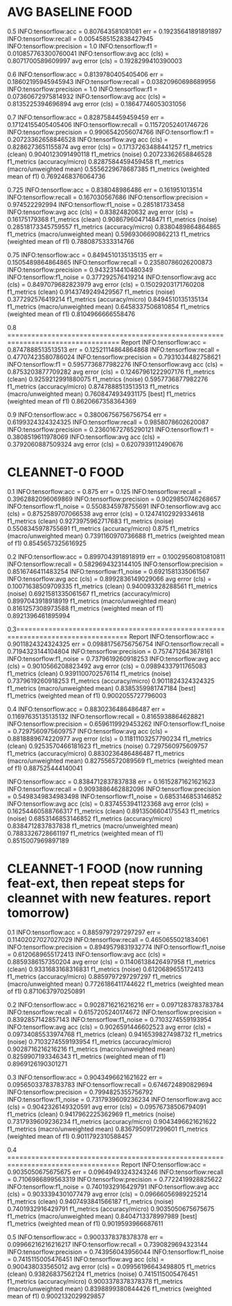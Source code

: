 # AVG BASELINE FOOD

0.5
INFO:tensorflow:acc = 0.807643581081081 err = 0.19235641891891897
INFO:tensorflow:recall = 0.0054585152838427945
INFO:tensorflow:precision = 1.0
INFO:tensorflow:f1 = 0.010857763300760041
INFO:tensorflow:avg acc (cls) = 0.8071700589609997 avg error (cls) = 0.1928299410390003

0.6
INFO:tensorflow:acc = 0.8139780405405406 err = 0.18602195945945943
INFO:tensorflow:recall = 0.03820960698689956
INFO:tensorflow:precision = 1.0
INFO:tensorflow:f1 = 0.07360672975814932
INFO:tensorflow:avg acc (cls) = 0.8135225394696894 avg error (cls) = 0.18647746053031056

0.7
INFO:tensorflow:acc = 0.8287584459459459 err = 0.17124155405405406
INFO:tensorflow:recall = 0.11572052401746726
INFO:tensorflow:precision = 0.9906542056074766
INFO:tensorflow:f1 = 0.20723362658846528
INFO:tensorflow:avg acc (cls) = 0.8286273651155874 avg error (cls) = 0.17137263488441257
f1_metrics (clean) 0.9040123091490118
f1_metrics (noise) 0.20723362658846528
f1_metrics (accuracy/micro) 0.8287584459459458
f1_metrics (macro/unweighted mean) 0.5556229678687385
f1_metrics (weighted mean of f1) 0.7692468376064736

0.725
INFO:tensorflow:acc = 0.838048986486 err = 0.161951013514
INFO:tensorflow:recall = 0.167030567686
INFO:tensorflow:precision = 0.974522292994
INFO:tensorflow:f1_noise = 0.285181733458
INFO:tensorflow:avg acc (cls) = 0.83824820632 avg error (cls) = 0.16175179368
f1_metrics (clean) 0.9086796047148471
f1_metrics (noise) 0.28518173345759557
f1_metrics (accuracy/micro) 0.8380489864864865
f1_metrics (macro/unweighted mean) 0.5969306690862213
f1_metrics (weighted mean of f1) 0.7880875333314766

0.75
INFO:tensorflow:acc = 0.8494510135135135 err = 0.1505489864864865
INFO:tensorflow:recall = 0.23580786026200873
INFO:tensorflow:precision = 0.9432314410480349
INFO:tensorflow:f1_noise = 0.377292576419214
INFO:tensorflow:avg acc (cls) = 0.8497079682823979 avg error (cls) = 0.15029203171760208
f1_metrics (clean) 0.9143749249429567
f1_metrics (noise) 0.377292576419214
f1_metrics (accuracy/micro) 0.8494510135135134
f1_metrics (macro/unweighted mean) 0.6458337506810854
f1_metrics (weighted mean of f1) 0.8104966666558476


0.8 ================================================================================== Report
INFO:tensorflow:acc = 0.8747888513513513 err = 0.12521114864864868
INFO:tensorflow:recall = 0.47707423580786024
INFO:tensorflow:precision = 0.7931034482758621
INFO:tensorflow:f1 = 0.5957736877982276
INFO:tensorflow:avg acc (cls) = 0.8753203877709282 avg error (cls) = 0.12467961222907176
f1_metrics (clean) 0.9259212991880075
f1_metrics (noise) 0.5957736877982276
f1_metrics (accuracy/micro) 0.8747888513513513
f1_metrics (macro/unweighted mean) 0.7608474934931175 [best]
f1_metrics (weighted mean of f1) 0.8620667358364369

0.9
INFO:tensorflow:acc = 0.38006756756756754 err = 0.6199324324324325
INFO:tensorflow:recall = 0.9858078602620087
INFO:tensorflow:precision = 0.23601672765290121
INFO:tensorflow:f1 = 0.3808519611978069
INFO:tensorflow:avg acc (cls) = 0.3792060887509324 avg error (cls) = 0.6207939112490676

# CLEANNET-0 FOOD

0.1
INFO:tensorflow:acc = 0.875 err = 0.125
INFO:tensorflow:recall = 0.3962882096069869
INFO:tensorflow:precision = 0.9029850746268657
INFO:tensorflow:f1_noise = 0.5508345978755691
INFO:tensorflow:avg acc (cls) = 0.8752589707066538 avg error (cls) = 0.12474102929334618
f1_metrics (clean) 0.9273975962717683
f1_metrics (noise) 0.5508345978755691
f1_metrics (accuracy/micro) 0.875
f1_metrics (macro/unweighted mean) 0.7391160970736688
f1_metrics (weighted mean of f1) 0.8545657325616925

0.2
INFO:tensorflow:acc = 0.8997043918918919 err = 0.10029560810810811
INFO:tensorflow:recall = 0.5829694323144105
INFO:tensorflow:precision = 0.8516746411483254
INFO:tensorflow:f1_noise = 0.6921581335061567
INFO:tensorflow:avg acc (cls) = 0.8992836149029066 avg error (cls) = 0.10071638509709335
f1_metrics (clean) 0.940093328288561
f1_metrics (noise) 0.6921581335061567
f1_metrics (accuracy/micro) 0.8997043918918919
f1_metrics (macro/unweighted mean) 0.8161257308973588
f1_metrics (weighted mean of f1) 0.8921396461895994

0.3================================================================================== Report
INFO:tensorflow:acc = 0.9011824324324325 err = 0.09881756756756754
INFO:tensorflow:recall = 0.7194323144104804
INFO:tensorflow:precision = 0.7574712643678161
INFO:tensorflow:f1_noise = 0.7379619260918253
INFO:tensorflow:avg acc (cls) = 0.9010566208823492 avg error (cls) = 0.09894337911765083
f1_metrics (clean) 0.9391100702576114
f1_metrics (noise) 0.7379619260918253
f1_metrics (accuracy/micro) 0.9011824324324325
f1_metrics (macro/unweighted mean) 0.8385359981747184 [best]
f1_metrics (weighted mean of f1) 0.9002055727796003

0.4
INFO:tensorflow:acc = 0.8830236486486487 err = 0.11697635135135132
INFO:tensorflow:recall = 0.8165938864628821
INFO:tensorflow:precision = 0.6596119929453262
INFO:tensorflow:f1_noise = 0.7297560975609757
INFO:tensorflow:avg acc (cls) = 0.8818889674220977 avg error (cls) = 0.11811103257790234
f1_metrics (clean) 0.9253570466181623
f1_metrics (noise) 0.7297560975609757
f1_metrics (accuracy/micro) 0.8830236486486487
f1_metrics (macro/unweighted mean) 0.827556572089569
f1_metrics (weighted mean of f1) 0.887525444140041


INFO:tensorflow:acc = 0.8384712837837838 err = 0.16152871621621623
INFO:tensorflow:recall = 0.9093886462882096
INFO:tensorflow:precision = 0.5498349834983498
INFO:tensorflow:f1_noise = 0.6853146853146852
INFO:tensorflow:avg acc (cls) = 0.8374553941123368 avg error (cls) = 0.16254460588766317
f1_metrics (clean) 0.8913506604175543
f1_metrics (noise) 0.6853146853146852
f1_metrics (accuracy/micro) 0.8384712837837838
f1_metrics (macro/unweighted mean) 0.7883326728661197
f1_metrics (weighted mean of f1) 0.8515007969897189


# CLEANNET-1 FOOD (now running feat-ext, then repeat steps for cleannet with new features. report tomorrow)

0.1
INFO:tensorflow:acc = 0.8859797297297297 err = 0.11402027027027029
INFO:tensorflow:recall = 0.4650655021834061
INFO:tensorflow:precision = 0.8949579831932774
INFO:tensorflow:f1_noise = 0.6120689655172413
INFO:tensorflow:avg acc (cls) = 0.8859386157350204 avg error (cls) = 0.11406138426497958
f1_metrics (clean) 0.9331683168316831
f1_metrics (noise) 0.6120689655172413
f1_metrics (accuracy/micro) 0.8859797297297297
f1_metrics (macro/unweighted mean) 0.7726186411744622
f1_metrics (weighted mean of f1) 0.8710637970250891

0.2
INFO:tensorflow:acc = 0.9028716216216216 err = 0.0971283783783784
INFO:tensorflow:recall = 0.6157205240174672
INFO:tensorflow:precision = 0.8392857142857143
INFO:tensorflow:f1_noise = 0.7103274559193954
INFO:tensorflow:avg acc (cls) = 0.9026591446602523 avg error (cls) = 0.09734085533974768
f1_metrics (clean) 0.9416539827498732
f1_metrics (noise) 0.7103274559193954
f1_metrics (accuracy/micro) 0.9028716216216216
f1_metrics (macro/unweighted mean) 0.8259907193346343
f1_metrics (weighted mean of f1) 0.8969126190301271

0.3
INFO:tensorflow:acc = 0.9043496621621622 err = 0.09565033783783783
INFO:tensorflow:recall = 0.6746724890829694
INFO:tensorflow:precision = 0.7994825355756792
INFO:tensorflow:f1_noise = 0.7317939609236234
INFO:tensorflow:avg acc (cls) = 0.9042326149320591 avg error (cls) = 0.09576738506794091
f1_metrics (clean) 0.9417962225362969
f1_metrics (noise) 0.7317939609236234
f1_metrics (accuracy/micro) 0.9043496621621622
f1_metrics (macro/unweighted mean) 0.8367950917299601
f1_metrics (weighted mean of f1) 0.9011792310588457

0.4 ================================================================================== Report
INFO:tensorflow:acc = 0.9035050675675675 err = 0.09649493243243246
INFO:tensorflow:recall = 0.7106986899563319
INFO:tensorflow:precision = 0.7722419928825622
INFO:tensorflow:f1_noise = 0.7401932916429791
INFO:tensorflow:avg acc (cls) = 0.9033394301077479 avg error (cls) = 0.09666056989225214
f1_metrics (clean) 0.9407493841566187
f1_metrics (noise) 0.7401932916429791
f1_metrics (accuracy/micro) 0.9035050675675675
f1_metrics (macro/unweighted mean) 0.8404713378997989 [best]
f1_metrics (weighted mean of f1) 0.9019593966687611

0.5
INFO:tensorflow:acc = 0.9003378378378378 err = 0.09966216216216217
INFO:tensorflow:recall = 0.7390829694323144
INFO:tensorflow:precision = 0.743956043956044
INFO:tensorflow:f1_noise = 0.7415115005476451
INFO:tensorflow:avg acc (cls) = 0.900438033565012 avg error (cls) = 0.09956196643498805
f1_metrics (clean) 0.93826837562124
f1_metrics (noise) 0.7415115005476451
f1_metrics (accuracy/micro) 0.9003378378378378
f1_metrics (macro/unweighted mean) 0.8398899380844426
f1_metrics (weighted mean of f1) 0.9002132029929857